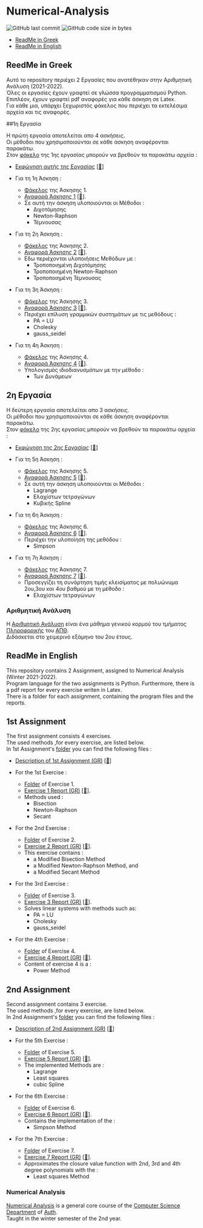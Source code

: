 # Numerical-Analysis
<!-- -->
<img alt="GitHub last commit" src="https://img.shields.io/github/last-commit/tsingi-chris/Numerical-Analysis"> <img alt="GitHub code size in bytes" src="https://img.shields.io/github/languages/code-size/tsingi-chris/Numerical-Analysis"> 

- [ReadMe in Greek](https://github.com/tsingi-chris/Numerical-Analysis#reedme-in-greek)
- [ReadMe in English](https://github.com/tsingi-chris/Numerical-Analysis#readme-in-english)

## ReedMe in Greek
Αυτό το repository περιέχει 2 Εργασίες που ανατέθηκαν στην Αριθμητική Ανάλυση (2021-2022). <br />
Όλες οι εργασίες έχουν γραφτεί σε γλώσσα προγραμματισμού Python. Επιπλέον, έχουν γραφτεί pdf αναφορές για κάθε άσκηση σε Latex. <br />
Για κάθε μια, υπάρχει ξεχωριστός φάκελος που περιέχει τα εκτελέσιμα αρχεία και τις αναφορές.

##1η Εργασία 

Η πρώτη εργασία αποτελείται απο 4 ασκήσεις. <br />Οι μέθοδοι που χρησιμοποιούνται σε κάθε άσκηση αναφέρονται παρακάτω.<br /> 
Στον [φάκελο](https://github.com/tsingi-chris/Numerical-Analysis/tree/main/1st%20Assignment) της 1ης εργασίας μπορούν να βρεθούν τα παρακάτω αρχεία :


- [Εκφώνηση αυτής της Εργασίας](https://github.com/tsingi-chris/Numerical-Analysis/blob/main/1st%20Assignment/AssignmentDescription.pdf) [[💾](https://github.com/tsingi-chris/Numerical-Analysis/raw/main/1st%20Assignment/AssignmentDescription.pdf)]


- Για τη 1η Άσκηση :
  - [Φάκελος](https://github.com/tsingi-chris/Numerical-Analysis/tree/main/1st%20Assignment/Exercise%201) της Άσκησης 1.
  - [Αναφορά Άσκησης 1](https://github.com/tsingi-chris/Numerical-Analysis/blob/main/1st%20Assignment/Exercise%201/Exercise1%20Report.pdf) [[💾](https://github.com/tsingi-chris/Numerical-Analysis/raw/main/1st%20Assignment/Exercise%201/Exercise1%20Report.pdf)].
  - Σε αυτή την άσκηση υλοποιούνται οι Μέθοδοι :
    - Διχοτόμησης
    - Newton-Raphson
    - Τέμνουσας


- Για τη 2η Άσκηση :
  - [Φάκελος](https://github.com/tsingi-chris/Numerical-Analysis/tree/main/1st%20Assignment/Exercise%202) της Άσκησης 2.
  - [Αναφορά Άσκησης 2](https://github.com/tsingi-chris/Numerical-Analysis/blob/main/1st%20Assignment/Exercise%202/Exercise2%20Report.pdf) [[💾](https://github.com/tsingi-chris/Numerical-Analysis/raw/main/1st%20Assignment/Exercise%202/Exercise2%20Report.pdf)].
  - Εδω περιέχονται υλοποιήσεις Μεθόδων με :
    - Τροποποιημένη Διχοτόμησης
    - Τροποποιημένη Newton-Raphson
    - Τροποποιημένη Τέμνουσας
  

- Για τη 3η Άσκηση :
  - [Φάκελος](https://github.com/tsingi-chris/Numerical-Analysis/tree/main/1st%20Assignment/Exercise%203) της Άσκησης 3.
  - [Αναφορά Άσκησης 3](https://github.com/tsingi-chris/Numerical-Analysis/blob/main/1st%20Assignment/Exercise%203/Exercise3%20Report.pdf) [[💾](https://github.com/tsingi-chris/Numerical-Analysis/raw/main/1st%20Assignment/Exercise%203/Exercise3%20Report.pdf)].
  - Περιέχει επίλυση γραμμικών συστημάτων με τις μεθόδους :
    - PA = LU
    - Cholesky
    - gauss_seidel


- Για τη 4η Άσκηση :
  - [Φάκελος](https://github.com/tsingi-chris/Numerical-Analysis/tree/main/1st%20Assignment/Exercise%204) της Άσκησης 4.
  - [Αναφορά Άσκησης 4](https://github.com/tsingi-chris/Numerical-Analysis/blob/main/1st%20Assignment/Exercise%204/Exercise4%20Report.pdf) [[💾](https://github.com/tsingi-chris/Numerical-Analysis/raw/main/1st%20Assignment/Exercise%204/Exercise4%20Report.pdf)].
  - Υπολογισμός ιδιοδιανυσμάτων με την μέθοδο :
    - Των Δυνάμεων
    

## 2η Εργασία
Η δεύτερη εργασία αποτελείται απο 3 ασκήσεις. <br />Οι μέθοδοι που χρησιμοποιούνται σε κάθε άσκηση αναφέρονται παρακάτω.<br /> 
Στον [φάκελο](https://github.com/tsingi-chris/Numerical-Analysis/tree/main/2nd%20Assignment) της 2ης εργασίας μπορούν να βρεθούν τα παρακάτω αρχεία :


- [Εκφώνηση της 2ης Εργασίας](https://github.com/tsingi-chris/Numerical-Analysis/blob/main/2nd%20Assignment/Assignment2Description.pdf) [[💾](https://github.com/tsingi-chris/Numerical-Analysis/raw/main/2nd%20Assignment/Assignment2Description.pdf)]


- Για τη 5η Άσκηση :
  - [Φάκελος](https://github.com/tsingi-chris/Numerical-Analysis/tree/main/2nd%20Assignment/Exercise%205) της Άσκησης 5.
  - [Αναφορά Άσκησης 5](https://github.com/tsingi-chris/Numerical-Analysis/blob/main/2nd%20Assignment/Exercise%205/Exercise5%20Report.pdf) [[💾](https://github.com/tsingi-chris/Numerical-Analysis/blob/raw/2nd%20Assignment/Exercise%205/Exercise5%20Report.pdf)].
  - Σε αυτή την άσκηση υλοποιούνται οι Μέθοδοι :
    - Lagrange
    - Eλαχίστων τετραγώνων
    - Κυβικής Spline


- Για τη 6η Άσκηση :
  - [Φάκελος](https://github.com/tsingi-chris/Numerical-Analysis/tree/main/2nd%20Assignment/Exercise%206) της Άσκησης 6.
  - [Αναφορά Άσκησης 6](https://github.com/tsingi-chris/Numerical-Analysis/blob/main/2nd%20Assignment/Exercise%206/Exercise6%20Report.pdf) [[💾](https://github.com/tsingi-chris/Numerical-Analysis/row/main/2nd%20Assignment/Exercise%206/Exercise6%20Report.pdf)].
  - Περιέχει την υλοποίηση της μεθόδου :
    - Simpson
  

- Για τη 7η Άσκηση :
  - [Φάκελος](https://github.com/tsingi-chris/Numerical-Analysis/tree/main/2nd%20Assignment/Exercise%207) της Άσκησης 7.
  - [Αναφορά Άσκησης 7](https://github.com/tsingi-chris/Numerical-Analysis/blob/main/2nd%20Assignment/Exercise%207/Exercise7%20Report.pdf) [[💾](https://github.com/tsingi-chris/Numerical-Analysis/raw/main/2nd%20Assignment/Exercise%207/Exercise7%20Report.pdf)].
  - Προσεγγίζει τη συνάρτηση τιμής κλεισίματος με πολυώνυμα 2ου,3ου και 4ου βαθμού με τη μέθοδο :
    - Eλαχίστων τετραγώνων

### Αριθμητική Ανάλυση
Η [Αριθμητική Ανάλυση](https://elearning.auth.gr/course/view.php?id=7942) είναι ένα μάθημα γενικού κορμού του τμήματος [Πληροφορικής](https://www.csd.auth.gr/) του [ΑΠΘ](https://www.auth.gr/).  <br /> 
Διδάσκεται στο χειμερινό εξάμηνο του 2ου έτους. 



## ReadMe in English

This repository contains 2 Assignment, assigned to Numerical Analysis (Winter 2021-2022).<br />
Program language for the two assignments is Python. Furthermore, there is a pdf report for every exercise writen in Latex. <br />
There is a folder for each assignment, containing the program files and the reports. 
 
## 1st Assignment

The first assignment consists 4 exercises. <br />
The used methods ,for every exercise, are listed below. <br /> 
In 1st Assignment's [folder](https://github.com/tsingi-chris/Numerical-Analysis/tree/main/1st%20Assignment) you can find the following files :


- [Description of 1st Assignment (GR)](https://github.com/tsingi-chris/Numerical-Analysis/blob/main/1st%20Assignment/AssignmentDescription.pdf) [[💾](https://github.com/tsingi-chris/Numerical-Analysis/raw/main/1st%20Assignment/AssignmentDescription.pdf)]


- For the 1st Exercise :
  - [Folder](https://github.com/tsingi-chris/Numerical-Analysis/tree/main/1st%20Assignment/Exercise%201) of Exercise 1.
  - [Exercise 1 Report (GR)](https://github.com/tsingi-chris/Numerical-Analysis/blob/main/1st%20Assignment/Exercise%201/Exercise1%20Report.pdf) [[💾](https://github.com/tsingi-chris/Numerical-Analysis/raw/main/1st%20Assignment/Exercise%201/Exercise1%20Report.pdf)].
  - Methods used :
    - Bisection
    - Newton-Raphson
    - Secant


- For the 2nd Exercise :
  - [Folder](https://github.com/tsingi-chris/Numerical-Analysis/tree/main/1st%20Assignment/Exercise%202) of Exercise 2.
  - [Exercise 2 Report (GR)](https://github.com/tsingi-chris/Numerical-Analysis/blob/main/1st%20Assignment/Exercise%202/Exercise2%20Report.pdf) [[💾](https://github.com/tsingi-chris/Numerical-Analysis/raw/main/1st%20Assignment/Exercise%202/Exercise2%20Report.pdf)].
  - This exercise contains :
    - a Modified Bisection Method
    - a Modified Newton-Raphson Method, and
    - a Modified Secant Method
  

- For the 3rd Exercise :
  - [Folder](https://github.com/tsingi-chris/Numerical-Analysis/tree/main/1st%20Assignment/Exercise%203) of Exercise 3.
  - [Exercise 3 Report (GR)](https://github.com/tsingi-chris/Numerical-Analysis/blob/main/1st%20Assignment/Exercise%203/Exercise3%20Report.pdf) [[💾](https://github.com/tsingi-chris/Numerical-Analysis/raw/main/1st%20Assignment/Exercise%203/Exercise3%20Report.pdf)].
  - Solves linear systems with methods such as:
    - PA = LU
    - Cholesky
    - gauss_seidel


- For the 4th Exercise :
  - [Folder](https://github.com/tsingi-chris/Numerical-Analysis/tree/main/1st%20Assignment/Exercise%204) of Exercise 4.
  - [Exercise 4 Report (GR)](https://github.com/tsingi-chris/Numerical-Analysis/blob/main/1st%20Assignment/Exercise%204/Exercise4%20Report.pdf) [[💾](https://github.com/tsingi-chris/Numerical-Analysis/raw/main/1st%20Assignment/Exercise%204/Exercise4%20Report.pdf)].
  - Content of exercise 4 is a :
    - Power Method
 
 
## 2nd Assignment
Second assignment contains 3 exercise. <br />The used methods ,for every exercise, are listed below.<br /> 
In 2nd Assignment's [folder](https://github.com/tsingi-chris/Numerical-Analysis/tree/main/2nd%20Assignment) you can find the following files :


- [Description of 2nd Assignment (GR)](https://github.com/tsingi-chris/Numerical-Analysis/blob/main/2nd%20Assignment/Assignment2Description.pdf) [[💾](https://github.com/tsingi-chris/Numerical-Analysis/raw/main/2nd%20Assignment/Assignment2Description.pdf)]


- For the 5th Exercise :
  - [Folder](https://github.com/tsingi-chris/Numerical-Analysis/tree/main/2nd%20Assignment/Exercise%205) of Exercise 5.
  - [Exercise 5 Report (GR)](https://github.com/tsingi-chris/Numerical-Analysis/blob/main/2nd%20Assignment/Exercise%205/Exercise5%20Report.pdf) [[💾](https://github.com/tsingi-chris/Numerical-Analysis/blob/raw/2nd%20Assignment/Exercise%205/Exercise5%20Report.pdf)].
  - The implemented Methods are :
    - Lagrange
    - Least squares
    - cubic Spline


- For the 6th Exercise :
  - [Folder](https://github.com/tsingi-chris/Numerical-Analysis/tree/main/2nd%20Assignment/Exercise%206) of Exercise 6.
  - [Exercise 6 Report (GR)](https://github.com/tsingi-chris/Numerical-Analysis/blob/main/2nd%20Assignment/Exercise%206/Exercise6%20Report.pdf) [[💾](https://github.com/tsingi-chris/Numerical-Analysis/row/main/2nd%20Assignment/Exercise%206/Exercise6%20Report.pdf)].
  - Contains the implementation of the :
    - Simpson Method
  

- For the 7th Exercise :
  - [Folder](https://github.com/tsingi-chris/Numerical-Analysis/tree/main/2nd%20Assignment/Exercise%207) of Exercise 7.
  - [Exercise 7 Report (GR)](https://github.com/tsingi-chris/Numerical-Analysis/blob/main/2nd%20Assignment/Exercise%207/Exercise7%20Report.pdf) [[💾](https://github.com/tsingi-chris/Numerical-Analysis/raw/main/2nd%20Assignment/Exercise%207/Exercise7%20Report.pdf)].
  - Approximates the closure value function with 2nd, 3rd and 4th degree polynomials with the :
    - Least squares Method


### Numerical Analysis
[Numerical Analysis](https://elearning.auth.gr/course/view.php?id=7942) is a general core course of the [Computer Science Department](https://www.csd.auth.gr/en) of [Auth](https://www.auth.gr/en/).  <br /> 
Taught in the winter semester of the 2nd year.
